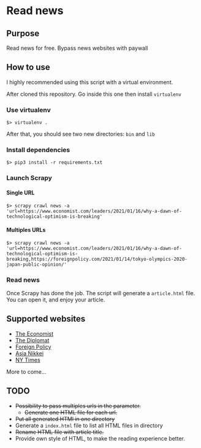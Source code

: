 # Read news

## Purpose
Read news for free. Bypass news websites with paywall

## How to use
I highly recommended using this script with a virtual environment.

After cloned this repository. Go inside this one then install `virtualenv`

### Use virtualenv
```shell
$> virtualenv .
```
After that, you should see two new directories: `bin` and `lib`

### Install dependencies
```shell
$> pip3 install -r requirements.txt
```

### Launch Scrapy

#### Single URL
```shell
$> scrapy crawl news -a 'url=https://www.economist.com/leaders/2021/01/16/why-a-dawn-of-technological-optimism-is-breaking'
```

#### Multiples URLs
```shell
$> scrapy crawl news -a 'url=https://www.economist.com/leaders/2021/01/16/why-a-dawn-of-technological-optimism-is-breaking,https://foreignpolicy.com/2021/01/14/tokyo-olympics-2020-japan-public-opinion/'
```

### Read news
Once Scrapy has done the job. The script will generate a `article.html` file. You can open it, and enjoy your article. 

## Supported websites
* <a href="https://economist.com" target="_blank">The Economist</a>
* <a href="https://thediplomat.com" target="_blank">The Diplomat</a>
* <a href="https://foreignpolicy.com" target="_blank">Foreign Policy</a>
* <a href="https://asia.nikkei.com" target="_blank">Asia Nikkei</a>
* <a href="https://nytimes.com" target="_blank">NY Times</a>

More to come...

## TODO
* ~~Possibility to pass multiples urls in the parameter.~~
  * ~~Generate one HTML file for each url.~~
* ~~Put all generated HTMl in one directory~~
* Generate a `index.html` file to list all HTML files in directory
* ~~Rename HTML file with article title.~~
* Provide own style of HTML, to make the reading experience better.
